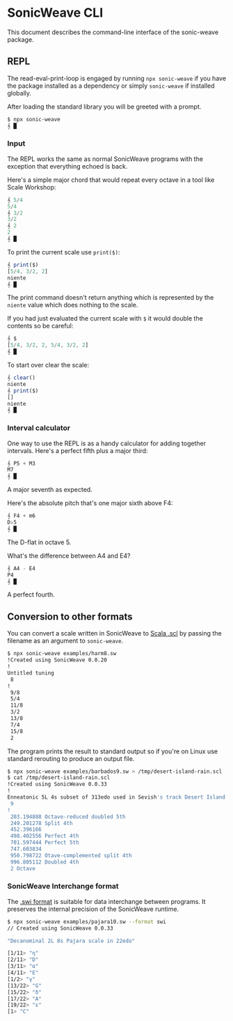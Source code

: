 # SonicWeave CLI
This document describes the command-line interface of the sonic-weave package.

## REPL
The read-eval-print-loop is engaged by running `npx sonic-weave` if you have the package installed as a dependency or simply `sonic-weave` if installed globally.

After loading the standard library you will be greeted with a prompt.
```bash
$ npx sonic-weave
𝄞 █
```

### Input
The REPL works the same as normal SonicWeave programs with the exception that everything echoed is back.

Here's a simple major chord that would repeat every octave in a tool like Scale Workshop:
```js
𝄞 5/4
5/4
𝄞 3/2
3/2
𝄞 2
2
𝄞 █
```

To print the current scale use `print($)`:
```js
𝄞 print($)
[5/4, 3/2, 2]
niente
𝄞 █
```

The print command doesn't return anything which is represented by the `niente` value which does nothing to the scale.

If you had just evaluated the current scale with `$` it would double the contents so be careful:
```js
𝄞 $
[5/4, 3/2, 2, 5/4, 3/2, 2]
𝄞 █
```

To start over clear the scale:
```js
𝄞 clear()
niente
𝄞 print($)
[]
niente
𝄞 █
```

### Interval calculator
One way to use the REPL is as a handy calculator for adding together intervals. Here's a perfect fifth plus a major third:
```js
𝄞 P5 + M3
M7
𝄞 █
```
A major seventh as expected.

Here's the absolute pitch that's one major sixth above F4:
```js
𝄞 F4 + m6
D♭5
𝄞 █
```
The D-flat in octave 5.

What's the difference between A4 and E4?
```js
𝄞 A4 - E4
P4
𝄞 █
```
A perfect fourth.

## Conversion to other formats
You can convert a scale written in SonicWeave to [Scala .scl](https://www.huygens-fokker.org/scala/scl_format.html) by passing the filename as an argument to `sonic-weave`.
```bash
$ npx sonic-weave examples/harm8.sw
!Created using SonicWeave 0.0.20
!
Untitled tuning
 8
!
 9/8
 5/4
 11/8
 3/2
 13/8
 7/4
 15/8
 2
```

The program prints the result to standard output so if you're on Linux use standard rerouting to produce an output file.
```bash
$ npx sonic-weave examples/barbados9.sw > /tmp/desert-island-rain.scl
$ cat /tmp/desert-island-rain.scl 
!Created using SonicWeave 0.0.33
!
Enneatonic 5L 4s subset of 313edo used in Sevish's track Desert Island Rain
 9
!
 203.194888 Octave-reduced doubled 5th
 249.201278 Split 4th
 452.396166
 498.402556 Perfect 4th
 701.597444 Perfect 5th
 747.603834
 950.798722 Otave-complemented split 4th
 996.805112 Doubled 4th
 2 Octave
```

### SonicWeave Interchange format
The [.swi format](https://github.com/xenharmonic-devs/sonic-weave/blob/main/documentation/interchange.md) is suitable for data interchange between programs. It preserves the internal precision of the SonicWeave runtime.
```bash
$ npx sonic-weave examples/pajara10.sw --format swi
// Created using SonicWeave 0.0.33

"Decanominal 2L 8s Pajara scale in 22edo"

[1/11> "η"
[2/11> "D"
[3/11> "α"
[4/11> "E"
[1/2> "γ"
[13/22> "G"
[15/22> "δ"
[17/22> "A"
[19/22> "ε"
[1> "C"
```
